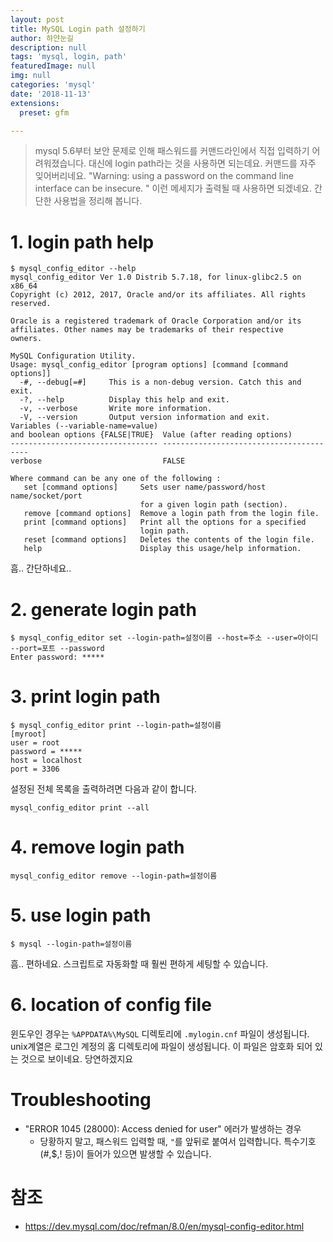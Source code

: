 ```yaml
---
layout: post
title: MySQL Login path 설정하기
author: 하얀눈길
description: null
tags: 'mysql, login, path'
featuredImage: null
img: null
categories: 'mysql'
date: '2018-11-13'
extensions:
  preset: gfm

---
```



> mysql 5.6부터 보안 문제로 인해 패스워드를 커맨드라인에서 직접 입력하기 어려워졌습니다.
> 대신에 login path라는 것을 사용하면 되는데요. 커맨드를 자주 잊어버리네요. 
> "Warning: using a password on the command line interface can be insecure. " 이런 메세지가 출력될 때 사용하면 되겠네요.
> 간단한 사용법을 정리해 봅니다.


# 1. login path help

    $ mysql_config_editor --help
    mysql_config_editor Ver 1.0 Distrib 5.7.18, for linux-glibc2.5 on x86_64
    Copyright (c) 2012, 2017, Oracle and/or its affiliates. All rights reserved.
    
    Oracle is a registered trademark of Oracle Corporation and/or its
    affiliates. Other names may be trademarks of their respective
    owners.
    
    MySQL Configuration Utility.
    Usage: mysql_config_editor [program options] [command [command options]]
      -#, --debug[=#]     This is a non-debug version. Catch this and exit.
      -?, --help          Display this help and exit.
      -v, --verbose       Write more information.
      -V, --version       Output version information and exit.
    Variables (--variable-name=value)
    and boolean options {FALSE|TRUE}  Value (after reading options)
    --------------------------------- ----------------------------------------
    verbose                           FALSE
    
    Where command can be any one of the following :
       set [command options]     Sets user name/password/host name/socket/port
                                 for a given login path (section).
       remove [command options]  Remove a login path from the login file.
       print [command options]   Print all the options for a specified
                                 login path.
       reset [command options]   Deletes the contents of the login file.
       help                      Display this usage/help information.


흠.. 간단하네요..


# 2. generate login path 


    $ mysql_config_editor set --login-path=설정이름 --host=주소 --user=아이디 --port=포트 --password
    Enter password: *****
     
  
    
# 3. print login path

    $ mysql_config_editor print --login-path=설정이름
    [myroot]
    user = root
    password = *****
    host = localhost
    port = 3306

  설정된 전체 목록을 출력하려면 다음과 같이 합니다.

    mysql_config_editor print --all



# 4. remove login path

    mysql_config_editor remove --login-path=설정이름


# 5. use login path

    $ mysql --login-path=설정이름

흠.. 편하네요. 스크립트로 자동화할 때 훨씬 편하게 세팅할 수 있습니다.

# 6. location of config file
윈도우인 경우는 `%APPDATA%\MySQL` 디렉토리에 `.mylogin.cnf` 파일이 생성됩니다. unix계열은 로그인 계정의 홈 디렉토리에  파일이 생성됩니다. 
이 파일은 암호화 되어 있는 것으로 보이네요. 당연하겠지요
 
 
# Troubleshooting 
*  "ERROR 1045 (28000): Access denied for user" 에러가 발생하는 경우
	* 당황하지 말고, 패스워드 입력할 때, `"`를 앞뒤로 붙여서 입력합니다. 특수기호(#,$,! 등)이 들어가 있으면 발생할 수 있습니다.

# 참조

 - https://dev.mysql.com/doc/refman/8.0/en/mysql-config-editor.html


